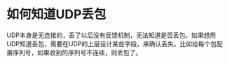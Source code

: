 # 如何知道UDP丢包
UDP本身是无连接的，丢了以后没有反馈机制，无法知道是否丢包。如果想用UDP知道丢包，需要在UDP的上层设计某些字段，来确认丢失。比如给每个包配置序列号，如果收到的序列号不连续，则丢包了。